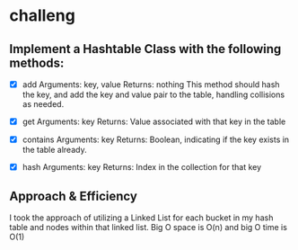 

# challeng 

## Implement a Hashtable Class with the following methods:
 - [x] add
Arguments: key, value
Returns: nothing
This method should hash the key, and add the key and value pair to the table, handling collisions as needed.
- [x] get
Arguments: key
Returns: Value associated with that key in the table
 - [x] contains
Arguments: key
Returns: Boolean, indicating if the key exists in the table already.
- [x] hash
Arguments: key
Returns: Index in the collection for that key


## Approach & Efficiency
I took the approach of utilizing a Linked List for each bucket in my hash table and nodes within that linked list. Big O space is O(n) and big O time is O(1)

